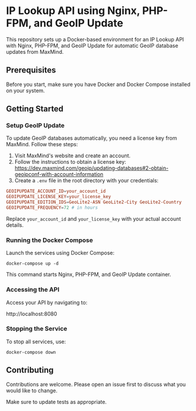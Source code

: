 # IP Lookup API using Nginx, PHP-FPM, and GeoIP Update

This repository sets up a Docker-based environment for an IP Lookup API with Nginx, PHP-FPM, and GeoIP Update for automatic GeoIP database updates from MaxMind.

## Prerequisites

Before you start, make sure you have Docker and Docker Compose installed on your system.

## Getting Started

### Setup GeoIP Update

To update GeoIP databases automatically, you need a license key from MaxMind. Follow these steps:

1. Visit MaxMind's website and create an account.
2. Follow the instructions to obtain a license key: https://dev.maxmind.com/geoip/updating-databases#2-obtain-geoipconf-with-account-information
3. Create a `.env` file in the root directory with your credentials:

```conf
GEOIPUPDATE_ACCOUNT_ID=your_account_id
GEOIPUPDATE_LICENSE_KEY=your_license_key
GEOIPUPDATE_EDITION_IDS=GeoLite2-ASN GeoLite2-City GeoLite2-Country
GEOIPUPDATE_FREQUENCY=72 # in hours
```

Replace `your_account_id` and `your_license_key` with your actual account details.

### Running the Docker Compose

Launch the services using Docker Compose:

`docker-compose up -d`

This command starts Nginx, PHP-FPM, and GeoIP Update container.

### Accessing the API

Access your API by navigating to:

http://localhost:8080

### Stopping the Service

To stop all services, use:

`docker-compose down`


## Contributing

Contributions are welcome. Please open an issue first to discuss what you would like to change.

Make sure to update tests as appropriate.